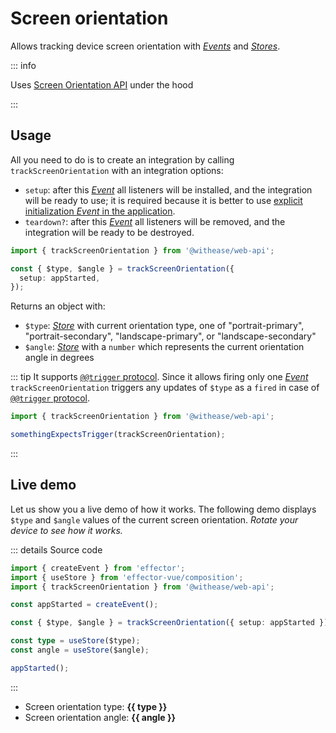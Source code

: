# Screen orientation

Allows tracking device screen orientation with [_Events_](https://effector.dev/docs/api/effector/event) and [_Stores_](https://effector.dev/docs/api/effector/store).

::: info

Uses [Screen Orientation API](https://developer.mozilla.org/en-US/docs/Web/API/Screen_Orientation_API) under the hood

:::

## Usage

All you need to do is to create an integration by calling `trackScreenOrientation` with an integration options:

- `setup`: after this [_Event_](https://effector.dev/docs/api/effector/event) all listeners will be installed, and the integration will be ready to use; it is required because it is better to use [explicit initialization _Event_ in the application](/magazine/explicit_start).
- `teardown?`: after this [_Event_](https://effector.dev/docs/api/effector/event) all listeners will be removed, and the integration will be ready to be destroyed.

```ts
import { trackScreenOrientation } from '@withease/web-api';

const { $type, $angle } = trackScreenOrientation({
  setup: appStarted,
});
```

Returns an object with:

- `$type`: [_Store_](https://effector.dev/docs/api/effector/store) with current orientation type, one of "portrait-primary", "portrait-secondary", "landscape-primary", or "landscape-secondary"
- `$angle`: [_Store_](https://effector.dev/docs/api/effector/store) with a `number` which represents the current orientation angle in degrees

::: tip
It supports [`@@trigger` protocol](/protocols/trigger). Since it allows firing only one [_Event_](https://effector.dev/docs/api/effector/event) `trackScreenOrientation` triggers any updates of `$type` as a `fired` in case of [`@@trigger` protocol](/protocols/trigger).

```ts
import { trackScreenOrientation } from '@withease/web-api';

somethingExpectsTrigger(trackScreenOrientation);
```

:::

## Live demo

Let us show you a live demo of how it works. The following demo displays `$type` and `$angle` values of the current screen orientation. _Rotate your device to see how it works._

<script setup lang="ts">
import { createEvent } from 'effector';
import { useStore } from 'effector-vue/composition'

import { trackScreenOrientation } from '../../../../packages/web-api';

const appStarted = createEvent();

const { $type, $angle } = trackScreenOrientation(
  { setup: appStarted }
);

const type = useStore($type)
const angle = useStore($angle)

appStarted();

</script>

::: details Source code

```ts
import { createEvent } from 'effector';
import { useStore } from 'effector-vue/composition';
import { trackScreenOrientation } from '@withease/web-api';

const appStarted = createEvent();

const { $type, $angle } = trackScreenOrientation({ setup: appStarted });

const type = useStore($type);
const angle = useStore($angle);

appStarted();
```

:::

- Screen orientation type: **{{ type }}**
- Screen orientation angle: **{{ angle }}**
